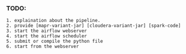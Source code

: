 ### TODO:	
	1. explaination about the pipeline.
 	2. provide [mapr-variant-jar] [cloudera-variant-jar] [spark-code]
	3. start the airflow webserver
	4. start the airflow scheduler
	5. submit or compile the python file 
	6. start from the webserver
	
